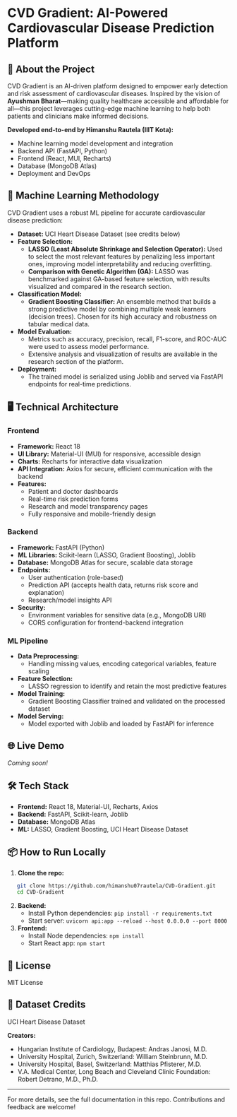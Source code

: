 # CVD Gradient: AI-Powered Cardiovascular Disease Prediction Platform

## 🌟 About the Project
CVD Gradient is an AI-driven platform designed to empower early detection and risk assessment of cardiovascular diseases. Inspired by the vision of **Ayushman Bharat**—making quality healthcare accessible and affordable for all—this project leverages cutting-edge machine learning to help both patients and clinicians make informed decisions.

**Developed end-to-end by Himanshu Rautela (IIIT Kota):**
- Machine learning model development and integration
- Backend API (FastAPI, Python)
- Frontend (React, MUI, Recharts)
- Database (MongoDB Atlas)
- Deployment and DevOps

## 🧠 Machine Learning Methodology
CVD Gradient uses a robust ML pipeline for accurate cardiovascular disease prediction:

- **Dataset:** UCI Heart Disease Dataset (see credits below)
- **Feature Selection:**
  - **LASSO (Least Absolute Shrinkage and Selection Operator):** Used to select the most relevant features by penalizing less important ones, improving model interpretability and reducing overfitting.
  - **Comparison with Genetic Algorithm (GA):** LASSO was benchmarked against GA-based feature selection, with results visualized and compared in the research section.
- **Classification Model:**
  - **Gradient Boosting Classifier:** An ensemble method that builds a strong predictive model by combining multiple weak learners (decision trees). Chosen for its high accuracy and robustness on tabular medical data.
- **Model Evaluation:**
  - Metrics such as accuracy, precision, recall, F1-score, and ROC-AUC were used to assess model performance.
  - Extensive analysis and visualization of results are available in the research section of the platform.
- **Deployment:**
  - The trained model is serialized using Joblib and served via FastAPI endpoints for real-time predictions.

## 🖥️ Technical Architecture

### Frontend
- **Framework:** React 18
- **UI Library:** Material-UI (MUI) for responsive, accessible design
- **Charts:** Recharts for interactive data visualization
- **API Integration:** Axios for secure, efficient communication with the backend
- **Features:**
  - Patient and doctor dashboards
  - Real-time risk prediction forms
  - Research and model transparency pages
  - Fully responsive and mobile-friendly design

### Backend
- **Framework:** FastAPI (Python)
- **ML Libraries:** Scikit-learn (LASSO, Gradient Boosting), Joblib
- **Database:** MongoDB Atlas for secure, scalable data storage
- **Endpoints:**
  - User authentication (role-based)
  - Prediction API (accepts health data, returns risk score and explanation)
  - Research/model insights API
- **Security:**
  - Environment variables for sensitive data (e.g., MongoDB URI)
  - CORS configuration for frontend-backend integration

### ML Pipeline
- **Data Preprocessing:**
  - Handling missing values, encoding categorical variables, feature scaling
- **Feature Selection:**
  - LASSO regression to identify and retain the most predictive features
- **Model Training:**
  - Gradient Boosting Classifier trained and validated on the processed dataset
- **Model Serving:**
  - Model exported with Joblib and loaded by FastAPI for inference

## 🌐 Live Demo
_Coming soon!_

## 🛠️ Tech Stack
- **Frontend:** React 18, Material-UI, Recharts, Axios
- **Backend:** FastAPI, Scikit-learn, Joblib
- **Database:** MongoDB Atlas
- **ML:** LASSO, Gradient Boosting, UCI Heart Disease Dataset

## 📦 How to Run Locally
1. **Clone the repo:**
```bash
   git clone https://github.com/himanshu07rautela/CVD-Gradient.git
   cd CVD-Gradient
```
2. **Backend:**
   - Install Python dependencies: `pip install -r requirements.txt`
   - Start server: `uvicorn api:app --reload --host 0.0.0.0 --port 8000`
3. **Frontend:**
   - Install Node dependencies: `npm install`
   - Start React app: `npm start`

## 📄 License
MIT License

## 🤝 Dataset Credits
UCI Heart Disease Dataset

**Creators:**
- Hungarian Institute of Cardiology, Budapest: Andras Janosi, M.D.
- University Hospital, Zurich, Switzerland: William Steinbrunn, M.D.
- University Hospital, Basel, Switzerland: Matthias Pfisterer, M.D.
- V.A. Medical Center, Long Beach and Cleveland Clinic Foundation: Robert Detrano, M.D., Ph.D.

---

For more details, see the full documentation in this repo. Contributions and feedback are welcome! 